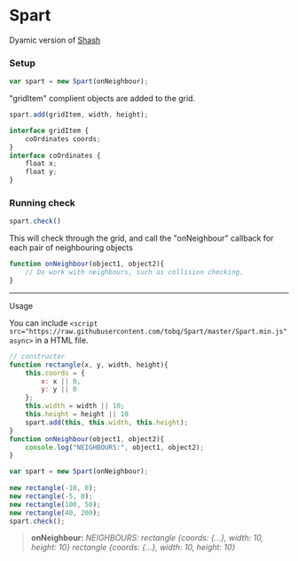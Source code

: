 # Spart

Dyamic version of [Shash](https://github.com/tobq/Shash)

### Setup
```javascript
var spart = new Spart(onNeighbour);
```
"gridItem" complient objects are added to the grid.

```javascript
spart.add(gridItem, width, height);

interface gridItem {
    coOrdinates coords;
}
interface coOrdinates {
    float x;
    float y;
}
```
### Running check

```javascript
spart.check()
``` 
This will check through the grid, and call the "onNeighbour" callback for each pair of neighbouring objects

```javascript
function onNeighbour(object1, object2){
    // Do work with neighbours, such as collision checking.
}
```
-----

Usage

You can include `<script src="https://raw.githubusercontent.com/tobq/Spart/master/Spart.min.js" async>` in a HTML file.

```javascript
// constructor
function rectangle(x, y, width, height){
    this.coords = {
        x: x || 0,
        y: y || 0
    };
    this.width = width || 10;
    this.height = height || 10
    spart.add(this, this.width, this.height);
}
function onNeighbour(object1, object2){
    console.log("NEIGHBOURS:", object1, object2);
}

var spart = new Spart(onNeighbour);
    
new rectangle(-10, 0);
new rectangle(-5, 0);
new rectangle(100, 50);
new rectangle(40, 200);
spart.check();
```
> **onNeighbour:** *NEIGHBOURS: rectangle {coords: {…}, width: 10, height: 10} rectangle {coords: {…}, width: 10, height: 10}*
